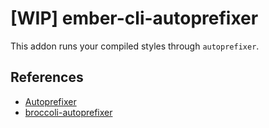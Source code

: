# [WIP] ember-cli-autoprefixer
This addon runs your compiled styles through `autoprefixer`.

## References
- [Autoprefixer](https://github.com/ai/autoprefixer)
- [broccoli-autoprefixer](https://github.com/sindresorhus/broccoli-autoprefixer)
